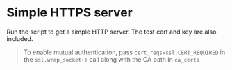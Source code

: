 # Simple HTTPS server
Run the script to get a simple HTTP server. The test cert and key are also included. 


> To enable mutual authentication, pass `cert_reqs=ssl.CERT_REQUIRED` in the `ssl.wrap_socket()` call along with the CA path in `ca_certs`
